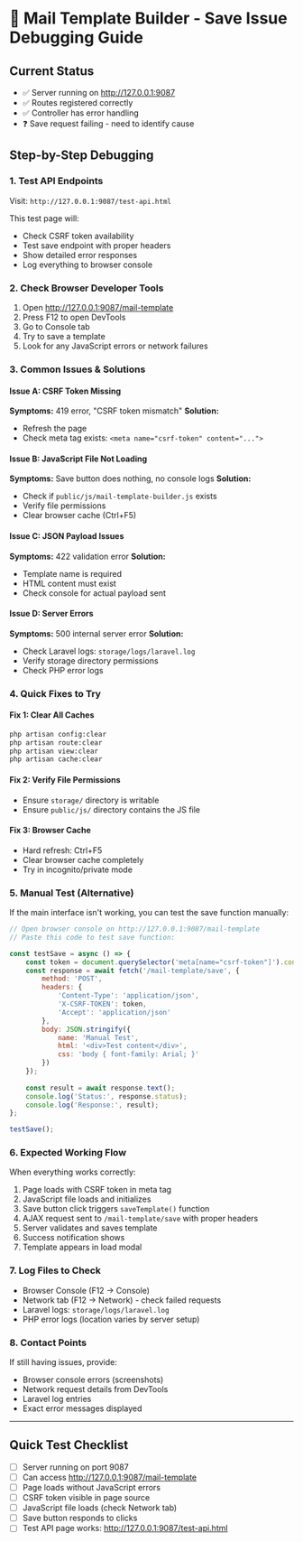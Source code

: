 # 🔧 Mail Template Builder - Save Issue Debugging Guide

## Current Status
- ✅ Server running on http://127.0.0.1:9087
- ✅ Routes registered correctly  
- ✅ Controller has error handling
- ❓ Save request failing - need to identify cause

## Step-by-Step Debugging

### 1. **Test API Endpoints**
Visit: `http://127.0.0.1:9087/test-api.html`

This test page will:
- Check CSRF token availability
- Test save endpoint with proper headers
- Show detailed error responses
- Log everything to browser console

### 2. **Check Browser Developer Tools**
1. Open http://127.0.0.1:9087/mail-template
2. Press F12 to open DevTools
3. Go to Console tab
4. Try to save a template
5. Look for any JavaScript errors or network failures

### 3. **Common Issues & Solutions**

#### **Issue A: CSRF Token Missing**
**Symptoms:** 419 error, "CSRF token mismatch"
**Solution:** 
- Refresh the page
- Check meta tag exists: `<meta name="csrf-token" content="...">`

#### **Issue B: JavaScript File Not Loading**
**Symptoms:** Save button does nothing, no console logs
**Solution:**
- Check if `public/js/mail-template-builder.js` exists
- Verify file permissions
- Clear browser cache (Ctrl+F5)

#### **Issue C: JSON Payload Issues**
**Symptoms:** 422 validation error
**Solution:**
- Template name is required
- HTML content must exist
- Check console for actual payload sent

#### **Issue D: Server Errors**
**Symptoms:** 500 internal server error
**Solution:**
- Check Laravel logs: `storage/logs/laravel.log`
- Verify storage directory permissions
- Check PHP error logs

### 4. **Quick Fixes to Try**

#### **Fix 1: Clear All Caches**
```bash
php artisan config:clear
php artisan route:clear  
php artisan view:clear
php artisan cache:clear
```

#### **Fix 2: Verify File Permissions**
- Ensure `storage/` directory is writable
- Ensure `public/js/` directory contains the JS file

#### **Fix 3: Browser Cache**
- Hard refresh: Ctrl+F5
- Clear browser cache completely
- Try in incognito/private mode

### 5. **Manual Test (Alternative)**

If the main interface isn't working, you can test the save function manually:

```javascript
// Open browser console on http://127.0.0.1:9087/mail-template
// Paste this code to test save function:

const testSave = async () => {
    const token = document.querySelector('meta[name="csrf-token"]').content;
    const response = await fetch('/mail-template/save', {
        method: 'POST',
        headers: {
            'Content-Type': 'application/json',
            'X-CSRF-TOKEN': token,
            'Accept': 'application/json'
        },
        body: JSON.stringify({
            name: 'Manual Test',
            html: '<div>Test content</div>',
            css: 'body { font-family: Arial; }'
        })
    });
    
    const result = await response.text();
    console.log('Status:', response.status);
    console.log('Response:', result);
};

testSave();
```

### 6. **Expected Working Flow**

When everything works correctly:
1. Page loads with CSRF token in meta tag
2. JavaScript file loads and initializes
3. Save button click triggers `saveTemplate()` function
4. AJAX request sent to `/mail-template/save` with proper headers
5. Server validates and saves template
6. Success notification shows
7. Template appears in load modal

### 7. **Log Files to Check**

- Browser Console (F12 → Console)
- Network tab (F12 → Network) - check failed requests
- Laravel logs: `storage/logs/laravel.log`
- PHP error logs (location varies by server setup)

### 8. **Contact Points**

If still having issues, provide:
- Browser console errors (screenshots)
- Network request details from DevTools
- Laravel log entries
- Exact error messages displayed

---

## Quick Test Checklist

- [ ] Server running on port 9087
- [ ] Can access http://127.0.0.1:9087/mail-template 
- [ ] Page loads without JavaScript errors
- [ ] CSRF token visible in page source
- [ ] JavaScript file loads (check Network tab)
- [ ] Save button responds to clicks
- [ ] Test API page works: http://127.0.0.1:9087/test-api.html 